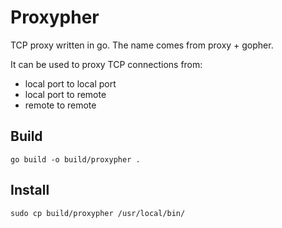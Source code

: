 # Proxypher
TCP proxy written in go. The name comes from proxy + gopher.

It can be used to proxy TCP connections from:
- local port to local port
- local port to remote
- remote to remote

## Build
`go build -o build/proxypher .`

## Install
`sudo cp build/proxypher /usr/local/bin/`


